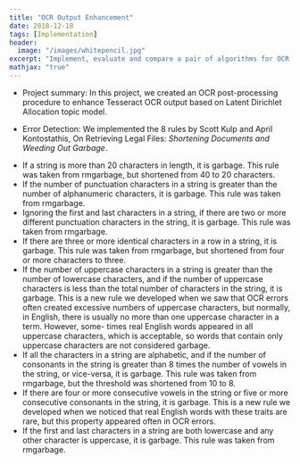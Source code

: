 ```yaml
---
title: "OCR Output Enhancement"
date: 2018-12-18
tags: [Implementation]
header:
  image: "/images/whitepencil.jpg"
excerpt: "Implement, evaluate and compare a pair of algorithms for OCR postprocessing based on research papers."
mathjax: "true"
---
```

* Project summary: In this project, we created an OCR post-processing procedure to enhance Tesseract OCR output based on Latent Dirichlet Allocation topic model.

* Error Detection: We implemented the 8 rules by Scott Kulp and April Kontostathis, On Retrieving Legal Files: <i>Shortening Documents and Weeding Out Garbage</i>.
<ul>
<li>If a string is more than 20 characters in length, it is garbage. This rule was taken from rmgarbage, but shortened from 40 to 20 characters.</li>
<li>If the number of punctuation characters in a string is greater than the number of alphanumeric characters, it is garbage. This rule was taken from rmgarbage.</li>
<li>Ignoring the first and last characters in a string, if there are two or more different punctuation characters in the string, it is garbage. This rule was taken from rmgarbage.</li>
<li>If there are three or more identical characters in a row in a string, it is garbage. This rule was taken from rmgarbage, but shortened from four or more characters to three.</li>
<li>If the number of uppercase characters in a string is greater than the number of lowercase characters, and if the number of uppercase characters is less than the total number of characters in the string, it is garbage. This is a new rule we developed when we saw that OCR errors often created excessive numbers of uppercase characters, but normally, in English, there is usually no more than one uppercase character in a term. However, some- times real English words appeared in all uppercase characters, which is acceptable, so words that contain only uppercase characters are not considered garbage.</li>
<li>If all the characters in a string are alphabetic, and if the number of consonants in the string is greater than 8 times the number of vowels in the string, or vice-versa, it is garbage. This rule was taken from rmgarbage, but the threshold was shortened from 10 to 8.</li>
<li>If there are four or more consecutive vowels in the string or five or more consecutive consonants in the string, it is garbage. This is a new rule we developed when we noticed that real English words with these traits are rare, but this property appeared often in OCR errors.</li>
<li>If the first and last characters in a string are both lowercase and any other character is uppercase, it is garbage. This rule was taken from rmgarbage.</li>
</ul>
